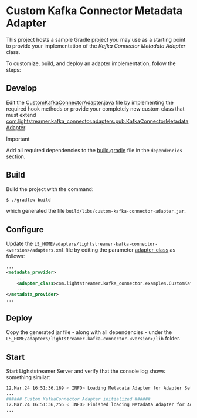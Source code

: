 # Custom Kafka Connector Metadata Adapter

This project hosts a sample Gradle project you may use as a starting point to provide your implementation of the _Kafka Connector Metadata Adapter_ class.

To customize, build, and deploy an adapter implementation, follow the steps:

## Develop

Edit the [CustomKafkaConnectorAdapter.java](src/main/java/com/lightstreamer/kafka_connector/examples/CustomKafkaConnectorAdapter.java) file by implementing the required hook methods or provide your completely new custom class that must extend [com.lightstreamer.kafka_connector.adapters.pub.KafkaConnectorMetadataAdapter](https://lightstreamer.github.io/Lightstreamer-kafka-connector/javadoc/com/lightstreamer/kafka_connector/adapters/pub/KafkaConnectorMetadataAdapter.html).

> [!IMPORTANT]
> Add all required dependencies to the [build.gradle](build.gradle) file in the `dependencies` section.


## Build

Build the project with the command:
 
```sh
$ ./gradlew build
```

which generated the file `build/libs/custom-kafka-connector-adapter.jar`.

## Configure

Update the `LS_HOME/adapters/lightstreamer-kafka-connector-<version>/adapters.xml` file by editing the parameter [adapter_class](../../README.md#adapter_class) as follows:

```xml
...
<metadata_provider>
    ...
    <adapter_class>com.lightstreamer.kafka_connector.examples.CustomKafkaConnectorAdapter</adapter_class>
    ...
</metadata_provider>
...
```

## Deploy

Copy the generated jar file - along with all dependencies - under the `LS_HOME/adapters/lightstreamer-kafka-connector-<version>/lib` folder.

## Start

Start Lighststreamer Server and verify that the console log shows something similar:

```sh
12.Mar.24 16:51:36,169 < INFO> Loading Metadata Adapter for Adapter Set KafkaConnector
...
###### Custom KafkaConnector Adapter initialized ######
12.Mar.24 16:51:36,256 < INFO> Finished loading Metadata Adapter for Adapter Set KafkaConnector
...
```
